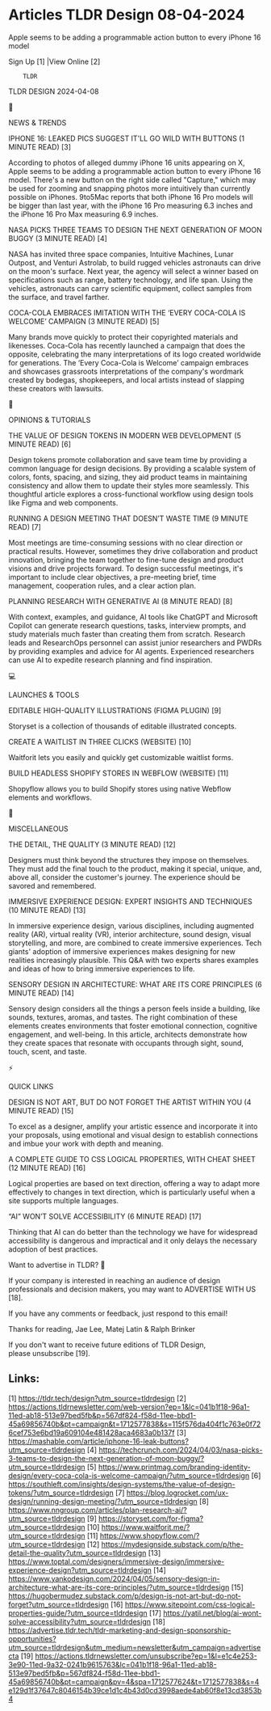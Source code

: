 # Articles TLDR Design 08-04-2024

Apple seems to be adding a programmable action button to every iPhone
16 model  

 Sign Up [1] |View Online [2] 

		TLDR 

TLDR DESIGN 2024-04-08

📱 

NEWS & TRENDS

 IPHONE 16: LEAKED PICS SUGGEST IT'LL GO WILD WITH BUTTONS (1 MINUTE
READ) [3] 

 According to photos of alleged dummy iPhone 16 units appearing on X,
Apple seems to be adding a programmable action button to every iPhone
16 model. There's a new button on the right side called "Capture,"
which may be used for zooming and snapping photos more intuitively
than currently possible on iPhones. 9to5Mac reports that both iPhone
16 Pro models will be bigger than last year, with the iPhone 16 Pro
measuring 6.3 inches and the iPhone 16 Pro Max measuring 6.9 inches. 

 NASA PICKS THREE TEAMS TO DESIGN THE NEXT GENERATION OF MOON BUGGY (3
MINUTE READ) [4] 

 NASA has invited three space companies, Intuitive Machines, Lunar
Outpost, and Venturi Astrolab, to build rugged vehicles astronauts can
drive on the moon's surface. Next year, the agency will select a
winner based on specifications such as range, battery technology, and
life span. Using the vehicles, astronauts can carry scientific
equipment, collect samples from the surface, and travel farther. 

 COCA-COLA EMBRACES IMITATION WITH THE ‘EVERY COCA-COLA IS
WELCOME’ CAMPAIGN (3 MINUTE READ) [5] 

 Many brands move quickly to protect their copyrighted materials and
likenesses. Coca-Cola has recently launched a campaign that does the
opposite, celebrating the many interpretations of its logo created
worldwide for generations. The ‘Every Coca-Cola is Welcome’
campaign embraces and showcases grassroots interpretations of the
company's wordmark created by bodegas, shopkeepers, and local artists
instead of slapping these creators with lawsuits. 

🚀 

OPINIONS & TUTORIALS

 THE VALUE OF DESIGN TOKENS IN MODERN WEB DEVELOPMENT (5 MINUTE READ)
[6] 

 Design tokens promote collaboration and save team time by providing a
common language for design decisions. By providing a scalable system
of colors, fonts, spacing, and sizing, they aid product teams in
maintaining consistency and allow them to update their styles more
seamlessly. This thoughtful article explores a cross-functional
workflow using design tools like Figma and web components. 

 RUNNING A DESIGN MEETING THAT DOESN’T WASTE TIME (9 MINUTE READ)
[7] 

 Most meetings are time-consuming sessions with no clear direction or
practical results. However, sometimes they drive collaboration and
product innovation, bringing the team together to fine-tune design and
product visions and drive projects forward. To design successful
meetings, it's important to include clear objectives, a pre-meeting
brief, time management, cooperation rules, and a clear action plan. 

 PLANNING RESEARCH WITH GENERATIVE AI (8 MINUTE READ) [8] 

 With context, examples, and guidance, AI tools like ChatGPT and
Microsoft Copilot can generate research questions, tasks, interview
prompts, and study materials much faster than creating them from
scratch. Research leads and ResearchOps personnel can assist junior
researchers and PWDRs by providing examples and advice for AI agents.
Experienced researchers can use AI to expedite research planning and
find inspiration. 

💻 

LAUNCHES & TOOLS

 EDITABLE HIGH-QUALITY ILLUSTRATIONS (FIGMA PLUGIN) [9] 

 Storyset is a collection of thousands of editable illustrated
concepts. 

 CREATE A WAITLIST IN THREE CLICKS (WEBSITE) [10] 

 Waitforit lets you easily and quickly get customizable waitlist
forms. 

 BUILD HEADLESS SHOPIFY STORES IN WEBFLOW (WEBSITE) [11] 

 Shopyflow allows you to build Shopify stores using native Webflow
elements and workflows. 

🎁 

MISCELLANEOUS

 THE DETAIL, THE QUALITY (3 MINUTE READ) [12] 

 Designers must think beyond the structures they impose on themselves.
They must add the final touch to the product, making it special,
unique, and, above all, consider the customer's journey. The
experience should be savored and remembered. 

 IMMERSIVE EXPERIENCE DESIGN: EXPERT INSIGHTS AND TECHNIQUES (10
MINUTE READ) [13] 

 In immersive experience design, various disciplines, including
augmented reality (AR), virtual reality (VR), interior architecture,
sound design, visual storytelling, and more, are combined to create
immersive experiences. Tech giants' adoption of immersive experiences
makes designing for new realities increasingly plausible. This Q&A
with two experts shares examples and ideas of how to bring immersive
experiences to life. 

 SENSORY DESIGN IN ARCHITECTURE: WHAT ARE ITS CORE PRINCIPLES (6
MINUTE READ) [14] 

 Sensory design considers all the things a person feels inside a
building, like sounds, textures, aromas, and tastes. The right
combination of these elements creates environments that foster
emotional connection, cognitive engagement, and well-being. In this
article, architects demonstrate how they create spaces that resonate
with occupants through sight, sound, touch, scent, and taste. 

⚡ 

QUICK LINKS

 DESIGN IS NOT ART, BUT DO NOT FORGET THE ARTIST WITHIN YOU (4 MINUTE
READ) [15] 

 To excel as a designer, amplify your artistic essence and incorporate
it into your proposals, using emotional and visual design to establish
connections and imbue your work with depth and meaning. 

 A COMPLETE GUIDE TO CSS LOGICAL PROPERTIES, WITH CHEAT SHEET (12
MINUTE READ) [16] 

 Logical properties are based on text direction, offering a way to
adapt more effectively to changes in text direction, which is
particularly useful when a site supports multiple languages. 

 “AI” WON’T SOLVE ACCESSIBILITY (6 MINUTE READ) [17] 

 Thinking that AI can do better than the technology we have for
widespread accessibility is dangerous and impractical and it only
delays the necessary adoption of best practices. 

Want to advertise in TLDR? 📰

 If your company is interested in reaching an audience of design
professionals and decision makers, you may want to ADVERTISE WITH US
[18]. 

 If you have any comments or feedback, just respond to this email! 

Thanks for reading, 
Jae Lee, Matej Latin & Ralph Brinker 

If you don't want to receive future editions of TLDR Design,
please unsubscribe [19]. 

 

Links:
------
[1] https://tldr.tech/design?utm_source=tldrdesign
[2] https://actions.tldrnewsletter.com/web-version?ep=1&lc=041b1f18-96a1-11ed-ab18-513e97bed5fb&p=567df824-f58d-11ee-bbd1-45a69856740b&pt=campaign&t=1712577838&s=115f576da404f1c763e0f726cef753e6bd19a609104e481428aca4683a0b137f
[3] https://mashable.com/article/iphone-16-leak-buttons?utm_source=tldrdesign
[4] https://techcrunch.com/2024/04/03/nasa-picks-3-teams-to-design-the-next-generation-of-moon-buggy/?utm_source=tldrdesign
[5] https://www.printmag.com/branding-identity-design/every-coca-cola-is-welcome-campaign/?utm_source=tldrdesign
[6] https://southleft.com/insights/design-systems/the-value-of-design-tokens/?utm_source=tldrdesign
[7] https://blog.logrocket.com/ux-design/running-design-meeting/?utm_source=tldrdesign
[8] https://www.nngroup.com/articles/plan-research-ai/?utm_source=tldrdesign
[9] https://storyset.com/for-figma?utm_source=tldrdesign
[10] https://www.waitforit.me/?utm_source=tldrdesign
[11] https://www.shopyflow.com/?utm_source=tldrdesign
[12] https://mydesignside.substack.com/p/the-detail-the-quality?utm_source=tldrdesign
[13] https://www.toptal.com/designers/immersive-design/immersive-experience-design?utm_source=tldrdesign
[14] https://www.yankodesign.com/2024/04/05/sensory-design-in-architecture-what-are-its-core-principles/?utm_source=tldrdesign
[15] https://hugobermudez.substack.com/p/design-is-not-art-but-do-not-forget?utm_source=tldrdesign
[16] https://www.sitepoint.com/css-logical-properties-guide/?utm_source=tldrdesign
[17] https://yatil.net/blog/ai-wont-solve-accessibility?utm_source=tldrdesign
[18] https://advertise.tldr.tech/tldr-marketing-and-design-sponsorship-opportunities?utm_source=tldrdesign&utm_medium=newsletter&utm_campaign=advertisecta
[19] https://actions.tldrnewsletter.com/unsubscribe?ep=1&l=e1c4e253-3e90-11ed-9a32-0241b9615763&lc=041b1f18-96a1-11ed-ab18-513e97bed5fb&p=567df824-f58d-11ee-bbd1-45a69856740b&pt=campaign&pv=4&spa=1712577624&t=1712577838&s=4e129d1f37647c8046154b39ce1d1c4b43d0cd3998aede4ab60f8e13cd3853b4